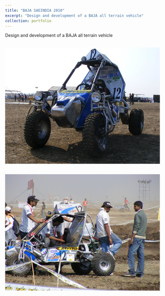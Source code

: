 ```yaml
---
title: "BAJA SAEINDIA 2010"
excerpt: "Design and development of a BAJA all terrain vehicle"
collection: portfolio
---
```


Design and development of a BAJA all terrain vehicle

<br/><img src='/images/BAJA ATV.jpg'>

<br/><img src='/images/BAJA ATV 2.jpg'>
